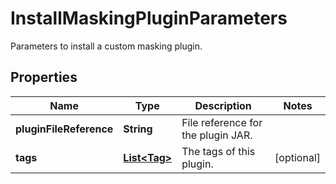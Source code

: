 

# InstallMaskingPluginParameters

Parameters to install a custom masking plugin.

## Properties

Name | Type | Description | Notes
------------ | ------------- | ------------- | -------------
**pluginFileReference** | **String** | File reference for the plugin JAR. | 
**tags** | [**List&lt;Tag&gt;**](Tag.md) | The tags of this plugin. |  [optional]



